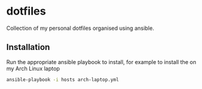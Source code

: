 # dotfiles

Collection of my personal dotfiles organised using ansible.

## Installation

Run the appropriate ansible playbook to install, for example to install the
on my Arch Linux laptop

```bash
ansible-playbook -i hosts arch-laptop.yml
```
